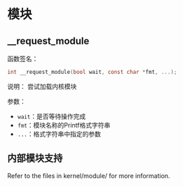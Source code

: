 # 模块

## __request_module

函数签名：
```c
int __request_module(bool wait, const char *fmt, ...);
```

说明：
尝试加载内核模块

参数：
- `wait`：是否等待操作完成
- `fmt`：模块名称的Printf格式字符串
- `...`：格式字符串中指定的参数

## 内部模块支持

Refer to the files in kernel/module/ for more information.


